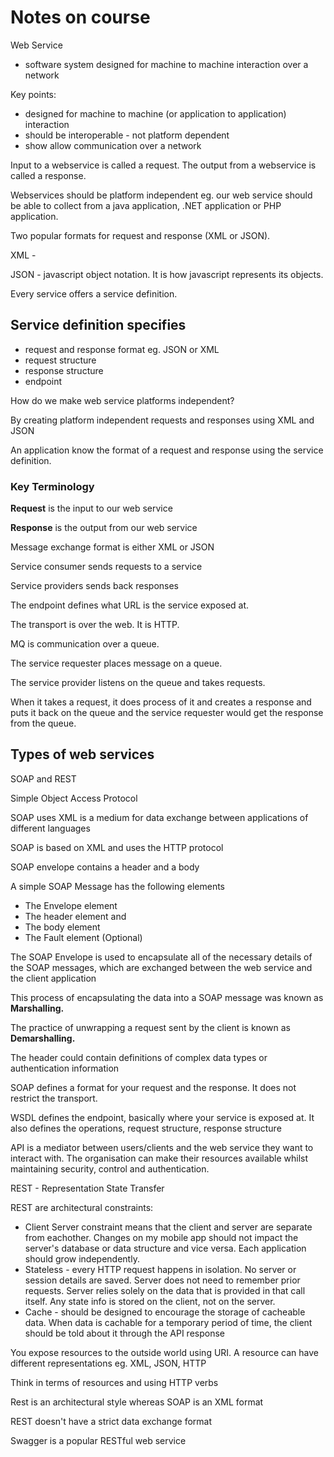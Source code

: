 # Notes on course

Web Service

- software system designed for machine to machine interaction over a network

Key points:

- designed for machine to machine (or application to application) interaction
- should be interoperable - not platform dependent
- show allow communication over a network

Input to a webservice is called a request. The output from a webservice is called a response.

Webservices should be platform independent eg. our web service should be able to collect from a java application, .NET application or PHP application.

Two popular formats for request and response (XML or JSON).

XML - 

JSON - javascript object notation. It is how javascript represents its objects.

Every service offers a service definition.



## Service definition specifies

- request and response format eg. JSON or XML
- request structure
- response structure
- endpoint



How do we make web service platforms independent?

By creating platform independent requests and responses using XML and JSON

An application know the format of a request and response using the service definition.



### Key Terminology

**Request** is the input to our web service

**Response** is the output from our web service

Message exchange format is either XML or JSON

Service consumer sends requests to a service

Service providers sends back responses



The endpoint defines what URL is the service exposed at.

The transport is over the web. It is HTTP.

MQ is communication over a queue.

The service requester places message on a queue.

The service provider listens on the queue and takes requests.

When it takes a request, it does process of it and creates a response and puts it back on the queue and the service requester would get the response from the queue.



## Types of web services

SOAP and REST

Simple Object Access Protocol

SOAP uses XML is a medium for data exchange between applications of different languages

SOAP is based on XML and uses the HTTP protocol

SOAP envelope contains a header and a body

 A simple SOAP Message has the following elements

- The Envelope element
- The header element and
- The body element
- The Fault element (Optional)



The SOAP Envelope is used to encapsulate all of the necessary details of the SOAP messages, which are exchanged between the web service and the client application

This process of encapsulating the data into a SOAP message was known as **Marshalling.**

The practice of unwrapping a request sent by the client is known as **Demarshalling.**

The header could contain definitions of complex data types or authentication information

SOAP defines a format for your request and the response. It does not restrict the transport.



WSDL defines the endpoint, basically where your service is exposed at. It also defines the operations, request structure, response structure





API is a mediator between users/clients and the web service they want to interact with. The organisation can make their resources available whilst maintaining security, control and authentication.

REST - Representation State Transfer

REST are architectural constraints:

- Client Server constraint means that the client and server are separate from eachother. Changes on my mobile app should not impact the server's database or data structure and vice versa. Each application should grow independently.
- Stateless - every HTTP request happens in isolation. No server or session details are saved. Server does not need to remember prior requests. Server relies solely on the data that is provided in that call itself. Any state info is stored on the client, not on the server.
- Cache - should be designed to encourage the storage of cacheable data. When data is cachable for a temporary period of time, the client should be told about it through the API response

You expose resources to the outside world using URI. A resource can have different representations eg. XML, JSON, HTTP

Think in terms of resources and using HTTP verbs

Rest is an architectural style whereas SOAP is an XML format

REST doesn't have a strict data exchange format

Swagger is a popular RESTful web service